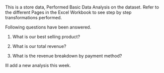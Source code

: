 This is a store data, Performed Basic Data Analysis on the dataset. 
Refer to the different Pages in the Excel Workbook to see step by step transformations performed.

Following questions have been answered. 

1) What is our best selling product?	
				
2) What is our total revenue?				
				
3) What is the revenue breakdown by payment method?				


Ill add a new analysis this week.
